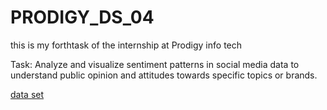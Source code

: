 # PRODIGY_DS_04
this is my forthtask of the internship at Prodigy info tech

Task: Analyze and visualize sentiment patterns in social media data to understand public opinion and attitudes towards specific topics or brands.

[data set](https://www.kaggle.com/datasets/jp797498e/twitter-entity-sentiment-analysis)